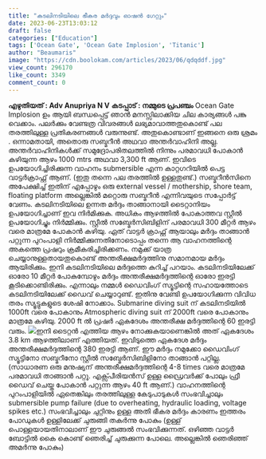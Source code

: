 ```yaml
---
title: "കടലിനടിയിലെ ഭീകര മർദ്ദവും ഓഷൻ ഗേറ്റും"
date: 2023-06-23T13:03:12
draft: false
categories: ["Education"]
tags: ['Ocean Gate', 'Ocean Gate Implosion', 'Titanic']
author: "Beaumaris"
image: "https://cdn.boolokam.com/articles/2023/06/qdqddf.jpg"
view_count: 296170
like_count: 3349
comment_count: 0
---
```


**എഴുതിയത് : Adv Anupriya N V** **കടപ്പാട് : നമ്മുടെ പ്രപഞ്ചം** Ocean Gate Implosion ഉം ആയി ബന്ധപ്പെട്ട് ഞാൻ മനസ്സിലാക്കിയ ചില കാര്യങ്ങൾ പങ്കു വെക്കാം. പലർക്കും വേണ്ടത്ര വിവരങ്ങൾ ലഭ്യമാവാത്തതുകൊണ്ട് പല തരത്തിലുള്ള പ്രതികരണങ്ങൾ വരുന്നുണ്ട്. അതുകൊണ്ടാണ് ഇങ്ങനെ ഒരു ശ്രമം . ഒന്നാമതായി, അതൊരു സബ്മറീൻ അഥവാ അന്തർവാഹിനി അല്ല. അന്തർവാഹിനികൾക്ക് സമുദ്രോപരിതലത്തിൽ നിന്നും പരമാവധി പോകാൻ കഴിയുന്ന ആഴം 1000 mtrs അഥവാ 3,300 ft ആണ്. ഇവിടെ ഉപയോഗിച്ചിരിക്കുന്ന വാഹനം submersible എന്ന കാറ്റഗറിയിൽ പെട്ട വാട്ടർക്രാഫ്റ്റ് ആണ്. (ഇതു തന്നെ പല തരത്തിൽ ഉള്ളതുണ്ട്.) സബ്മറീൻസിനെ അപേക്ഷിച്ച് ഇതിന് എപ്പോഴും ഒരു external vessel / mothership, shore team, floating platform അല്ലെങ്കിൽ മറ്റൊരു സബ്മറീൻ എന്നിവയുടെ സപ്പോർട്ട് വേണം. [](https://cdn.boolokam.com/articles/2023/06/qdqddf.jpg)കടലിനടിയിലെ ഉന്നത മർദ്ദം താങ്ങാനായി ടൈറ്റാനിയം ഉപയോഗിച്ചാണ് ഇവ നിർമിക്കുക. അധികം ആഴത്തിൽ പോകാത്തവ സ്റ്റീൽ ഉപയോഗിച്ചും നിർമ്മിക്കും. സ്റ്റീൽ സബ്മേർസിബിളിന് പരമാവധി 300 മീറ്റർ ആഴം വരെ മാത്രമേ പോകാൻ കഴിയു. ഏത് വാട്ടർ ക്രാഫ്റ്റ് ആയാലും മർദ്ദം താങ്ങാൻ പറ്റുന്ന പുറംപാളി നിർമ്മിക്കുന്നതിനോടൊപ്പം തന്നെ ആ വാഹനത്തിന്റെ അകത്തെ പ്രഷറും ക്രമീകരിച്ചിരിക്കണം. നമുക്ക് യാത്ര ചെയ്യാനുള്ളതായതുകൊണ്ട് അന്തരീക്ഷമർദ്ദത്തിനു സമാനമായ മർദ്ദം ആയിരിക്കും. ഇനി കടലിനടിയിലെ മർദ്ദത്തെ കുറിച്ച് പറയാം. കടലിനടിയിലേക്ക് ഓരോ 10 മീറ്റർ പോകുമ്പോഴും മർദ്ദം അന്തരീക്ഷമർദ്ദത്തിന്റെ ഓരോ ഇരട്ടി കൂടിക്കൊണ്ടിരിക്കും. എന്നാലും നമ്മൾ ഡൈവിംഗ് സ്യൂട്ടിന്റെ സഹായത്തോടെ കടലിനടിയിലേക്ക് ഡൈവ് ചെയ്യാറുണ്ട്. ഇതിനു വേണ്ടി ഉപയോഗിക്കുന്ന വിവിധ തരം സ്യൂട്ടുകളുടെ ശേഷി നോക്കാം. Submarine diving suit ന് കടലിനടിയിൽ 1000ft വരെ പോകാനും Atmospheric diving suit ന് 2000ft വരെ പോകാനും മാത്രമേ കഴിയു. 2000 ft ൽ പ്രഷർ ഏകദേശം അന്തരീക്ഷ മർദ്ദത്തിന്റെ 60 ഇരട്ടി വരും. [![](https://cdn.boolokam.com/articles/2023/06/qdqddqq.jpg)](https://cdn.boolokam.com/articles/2023/06/qdqddqq.jpg)ഇനി ടൈറ്റൻ എത്തിയ ആഴം നോക്കുകയാണെങ്കിൽ അത് ഏകദേശം 3.8 km ആഴത്തിലാണ് എത്തിയത്. ഇവിടുത്തെ ഏകദേശ മർദ്ദം അന്തരീക്ഷമർദ്ദത്തിന്റെ 380 ഇരട്ടി ആണ്. ഈ മർദ്ദം നമുക്കോ ഡൈവിംഗ് സ്യൂട്ടിനോ സബ്മറീനോ സ്റ്റീൽ സബ്മേർസിബിളിനോ താങ്ങാൻ പറ്റില്ല. (സാധാരണ ഒരു മനുഷ്യന് അന്തരീക്ഷമർദ്ദത്തിന്റെ 4-8 times വരെ മാത്രമേ പരമാവധി താങ്ങാൻ പറ്റൂ. എക്സ്പീരിയൻസ് ഉള്ള ഡ്രൈവർക്ക് പോലും ഫ്രീ ഡൈവ് ചെയ്ത പോകാൻ പറ്റുന്ന ആഴം 40 ft ആണ്.) വാഹനത്തിന്റെ പുറംപാളിയിൽ ഏതെങ്കിലും തരത്തിലുള്ള കേടുപാടുകൾ സംഭവിച്ചാലും submersible pump failure (due to overheating, hydraulic loading, voltage spikes etc.) സംഭവിച്ചാലും ചുറ്റിനും ഉള്ള അതി ഭീകര മർദ്ദം കാരണം ഇത്തരം പോഡുകൾ ഉള്ളിലേക്ക് ചുരുങ്ങി തകർന്നു പോകും (ഉള്ള് പൊള്ളയായതിനാലാണ് ഈ ചുരുങ്ങൽ സംഭവിക്കുന്നത്. ഒഴിഞ്ഞ വാട്ടർ ബോട്ടിൽ കൈ കൊണ്ട് ഞെരിച്ച് ചുരുക്കുന്ന പോലെ. അല്ലെങ്കിൽ ഞെരിഞ്ഞ് അമർന്നു പോകും) 
